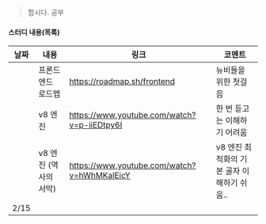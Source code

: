 > 합시다. 공부



#### 스터디 내용(목록)

| 날짜 | 내용                  | 링크                                        | 코멘트                                     |
| ---- | --------------------- | ------------------------------------------- | ------------------------------------------ |
|      | 프론드엔드 로드맵     | https://roadmap.sh/frontend                 | 뉴비들을 위한 첫걸음                       |
|      | v8 엔진               | https://www.youtube.com/watch?v=p-iiEDtpy6I | 한 번 듣고는 이해하기 어려움               |
|      | v8 엔진 (역사의 서막) | https://www.youtube.com/watch?v=hWhMKalEicY | v8 엔진 최적화의 기본 골자 이해하기 쉬움.. |
| 2/15 |                       |                                             |                                            |



### 